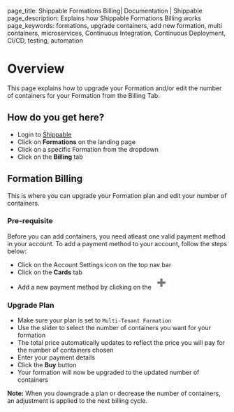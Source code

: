 page_title: Shippable Formations Billing| Documentation | Shippable
page_description: Explains how Shippable Formations Billing works
page_keywords: formations, upgrade containers, add new formation, multi containers, microservices, Continuous Integration, Continuous Deployment, CI/CD, testing, automation

# Overview

This page explains how to upgrade your Formation and/or edit the number of containers for your Formation from the Billing Tab.

## How do you get here?

- Login to [Shippable](https://shippable.com)
- Click on **Formations** on the landing page
- Click on a specific Formation from the dropdown
- Click on the **Billing** tab

## Formation Billing

This is where you can upgrade your Formation plan and edit your number of containers.

### Pre-requisite

Before you can add containers, you need atleast one valid payment method in your account. To add a payment method to your account, follow the steps below:

- Click on the Account Settings icon on the top nav bar
- Click on the **Cards** tab
- Add a new payment method by clicking on the ![add icon](images/add_icon.gif)

### Upgrade Plan

- Make sure your plan is set to `Multi-Tenant Formation`
- Use the slider to select the number of containers you want for your formation
- The total price automatically updates to reflect the price you will pay for the number of containers chosen
- Enter your payment details
- Click the **Buy** button
- Your formation will now be upgraded to the updated number of containers

**Note:**
When you downgrade a plan or decrease the number of containers, an adjustment is applied to the next billing cycle.
